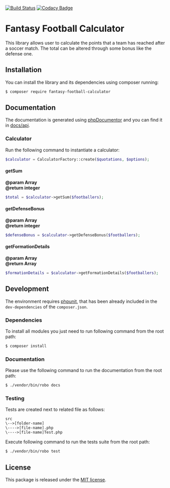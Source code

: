 [![Build Status](https://api.travis-ci.org/astronati/php-fantasy-football-calculator.svg?branch=master)](https://travis-ci.org/astronati/calculator)
[![Codacy Badge](https://api.codacy.com/project/badge/Grade/43c132465684468cab8c1f9df367952d)](https://www.codacy.com/app/astronati/php-fantasy-football-calculator?utm_source=github.com&amp;utm_medium=referral&amp;utm_content=astronati/php-fantasy-football-calculator&amp;utm_campaign=Badge_Grade)

# Fantasy Football Calculator
This library allows user to calculate the points that a team has reached after a soccer match. The total can be altered
through some bonus like the defense one.

## Installation
You can install the library and its dependencies using composer running:
```sh
$ composer require fantasy-football-calculator
```

## Documentation
The documentation is generated using [phpDocumentor](http://www.phpdoc.org/) and you can find it in
[docs/api](docs/api).

### Calculator
Run the following command to instantiate a calculator:
```php
$calculator = CalculatorFactory::create($quotations, $options);
```

#### getSum
**@param Array**  
**@return integer**  
```php
$total = $calculator->getSum($footballers);
```

#### getDefenseBonus
**@param Array**  
**@return integer**  
```php
$defenseBonus = $calculator->getDefenseBonus($footballers);
```

#### getFormationDetails
**@param Array**  
**@return Array**  
```php
$formationDetails = $calculator->getFormationDetails($footballers);
```

## Development
The environment requires [phpunit](https://phpunit.de/), that has been already included in the `dev-dependencies` of the
`composer.json`.

### Dependencies
To install all modules you just need to run following command from the root path:

```sh
$ composer install
```

### Documentation
Please use the following command to run the documentation from the root path:
```sh
$ ./vendor/bin/robo docs
```

### Testing
Tests are created next to related file as follows:
```
src
\-->[folder-name]
\---->[file-name].php
\---->[file-name]Test.php
```

Execute following command to run the tests suite from the root path:
```sh
$ ./vendor/bin/robo test
```

## License
This package is released under the [MIT license](LICENSE.md).
